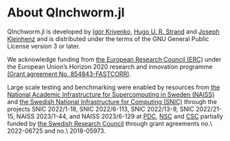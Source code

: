 # About QInchworm.jl

QInchworm.jl is developed by [Igor Krivenko](https://github.com/krivenko), [Hugo U. R. Strand](https://github.com/HugoStrand) and
[Joseph Kleinhenz](https://github.com/kleinhenz) and is distributed under the terms of the GNU
General Public License version 3 or later.

We acknowledge funding from [the European Research Council (ERC)](https://erc.europa.eu/) under the European Union’s Horizon 2020 research and innovation programme [(Grant agreement No. 854843-FASTCORR)](https://cordis.europa.eu/project/id/854843).

Large scale testing and benchmarking were enabled by resources from
[the National Academic Infrastructure for Supercomputing in Sweden (NAISS)](https://www.naiss.se/)
and [the Swedish National Infrastructure for Computing (SNIC)](https://www.snic.se/) through the projects SNIC 2022/1-18, SNIC 2022/6-113, SNIC 2022/13-9, SNIC 2022/21-15, NAISS 2023/1-44, and NAISS 2023/6-129 at [PDC](https://www.pdc.kth.se/), [NSC](https://www.nsc.liu.se/) and [CSC](https://www.csc.fi/) partially funded by [the Swedish Research Council](https://www.vr.se/) through grant agreements no.\ 2022-06725 and no.\ 2018-05973.
